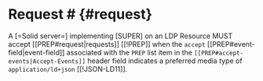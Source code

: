 # Request # {#request}

A [=Solid server=] implementing [SUPER] on an LDP Resource MUST accept [[PREP#request|requests]] [[!PREP]] when the `accept` [[PREP#event-field|event-field]] associated with the `PREP` list item in the <code>[[PREP#accept-events|Accept-Events]]</code> header field indicates a preferred media type of `application/ld+json` [[!JSON-LD11]].
